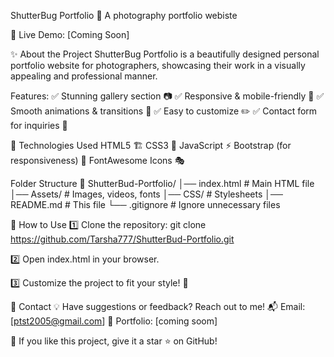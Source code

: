 ShutterBug Portfolio 📸
A photography portfolio webiste 


🚀 Live Demo: [Coming Soon]


✨ About the Project
ShutterBug Portfolio is a beautifully designed personal portfolio website for photographers, showcasing their work in a visually appealing and professional manner.


Features:
✅ Stunning gallery section 📷
✅ Responsive & mobile-friendly 📱
✅ Smooth animations & transitions 🎨
✅ Easy to customize ✏️
✅ Contact form for inquiries 📩



🔧 Technologies Used
    HTML5 🏗️
    CSS3 🎨
    JavaScript ⚡
    Bootstrap (for responsiveness) 📱
    FontAwesome Icons 🎭

Folder Structure
    📂 
    ShutterBud-Portfolio/
    │── index.html          # Main HTML file
    │── Assets/            # Images, videos, fonts
    │── CSS/               # Stylesheets
    │── README.md          # This file
    └── .gitignore         # Ignore unnecessary files


🚀 How to Use
1️⃣ Clone the repository:  git clone https://github.com/Tarsha777/ShutterBud-Portfolio.git

2️⃣ Open index.html in your browser.

3️⃣ Customize the project to fit your style! 🎨



📧 Contact
💡 Have suggestions or feedback? Reach out to me!
📬 Email: [ptst2005@gmail.com]
🔗 Portfolio: [coming soom]

🌟 If you like this project, give it a star ⭐ on GitHub!
